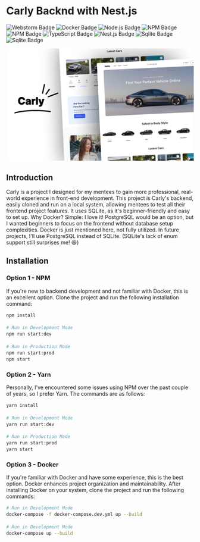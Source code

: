 # Carly Backnd with Nest.js

<img src="https://img.shields.io/badge/WebStorm-000000?style=for-the-badge&logo=WebStorm&logoColor=white" alt="Webstorm Badge" style="display: inline">
<img src="https://img.shields.io/badge/Docker-2CA5E0?style=for-the-badge&logo=docker&logoColor=white" alt="Docker Badge"  style="display: inline">
<img src="https://img.shields.io/badge/Node%20js-339933?style=for-the-badge&logo=nodedotjs&logoColor=white" alt="Node.js Badge" style="display: inline">
<img src="https://img.shields.io/badge/npm-CB3837?style=for-the-badge&logo=npm&logoColor=white" alt="NPM Badge" style="display: inline">
<img src="https://img.shields.io/badge/Yarn-2C8EBB?style=for-the-badge&logo=yarn&logoColor=white" alt="NPM Badge" style="display: inline">
<img src="https://img.shields.io/badge/TypeScript-007ACC?style=for-the-badge&logo=typescript&logoColor=white" alt="TypeScript Badge" style="display: inline">
<img src="https://img.shields.io/badge/nestjs-E0234E?style=for-the-badge&logo=nestjs&logoColor=white" alt="Nest.js Badge" style="display: inline">
<img src="https://img.shields.io/badge/Sqlite-003B57?style=for-the-badge&logo=sqlite&logoColor=white" alt="Sqlite Badge" style="display: inline">
<img src="https://img.shields.io/badge/Prisma-3982CE?style=for-the-badge&logo=Prisma&logoColor=white" alt="Sqlite Badge" style="display: inline">

![Carly Thumbnail](./readme/Thumbnail.png)

## Introduction

Carly is a project I designed for my mentees to gain more professional, real-world experience in front-end development.
This project is Carly's backend, easily cloned and run on a local system, allowing mentees to test all their frontend
project features. It uses SQLite, as it's beginner-friendly and easy to set up. Why Docker? Simple: I love it!
PostgreSQL would be an option, but I wanted beginners to focus on the frontend without database setup complexities.
Docker is just mentioned here, not fully utilized. In future projects, I'll use PostgreSQL instead of SQLite. (SQLite's
lack of enum support still surprises me! 😆)

## Installation

### Option 1 - NPM

If you're new to backend development and not familiar with Docker, this is an excellent option. Clone the project and
run the following installation command:

```bash
npm install

# Run in Development Mode
npm run start:dev

# Run in Production Mode
npm run start:prod
npm start
```

### Option 2 - Yarn

Personally, I've encountered some issues using NPM over the past couple of years, so I prefer Yarn. The commands are as
follows:

```bash
yarn install

# Run in Development Mode
yarn run start:dev

# Run in Production Mode
yarn run start:prod
yarn start
```

### Option 3 - Docker

If you're familiar with Docker and have some experience, this is the best option. Docker enhances project organization
and maintainability. After installing Docker on your system, clone the project and run the following commands:

```bash
# Run in Development Mode
docker-compose -f docker-compose.dev.yml up --build

# Run in Development Mode
docker-compose up --build
```